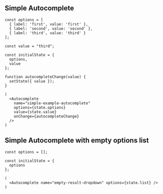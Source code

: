 ## Simple Autocomplete

    const options = [
      { label: 'first', value: 'first' },
      { label: 'second', value: 'second' },
      { label: 'third', value: 'third' }
    ];

    const value = "third";

    const initialState = {
      options,
      value
    };

    function autocompleteChange(value) {
      setState({ value });
    }

    (
      <Autocomplete
        name="simple-example-autocomplete"
        options={state.options}
        value={state.value}
        onChange={autocompleteChange}
      />
    )

## Simple Autocomplete with empty options list
    const options = [];

    const initialState = {
      options
    };

    (
      <Autocomplete name="empty-result-dropdown" options={state.list} />
    )
